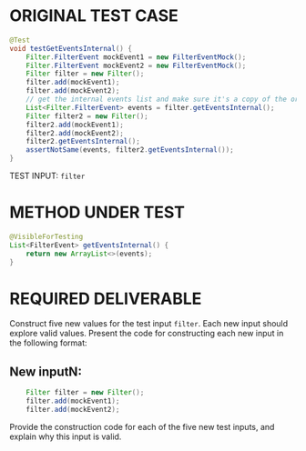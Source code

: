 # ORIGINAL TEST CASE
```java
@Test
void testGetEventsInternal() {
    Filter.FilterEvent mockEvent1 = new FilterEventMock();
    Filter.FilterEvent mockEvent2 = new FilterEventMock();
    Filter filter = new Filter();
    filter.add(mockEvent1);
    filter.add(mockEvent2);
    // get the internal events list and make sure it's a copy of the original list
    List<Filter.FilterEvent> events = filter.getEventsInternal();
    Filter filter2 = new Filter();
    filter2.add(mockEvent1);
    filter2.add(mockEvent2);
    filter2.getEventsInternal();
    assertNotSame(events, filter2.getEventsInternal());
}

```
TEST INPUT: `filter`


# METHOD UNDER TEST
```java
@VisibleForTesting
List<FilterEvent> getEventsInternal() {
    return new ArrayList<>(events);
}

```


# REQUIRED DELIVERABLE
Construct five new values for the test input `filter`. Each new input should explore valid values. Present the code for constructing each new input in the following format:
## New inputN:
```java
    Filter filter = new Filter();
    filter.add(mockEvent1);
    filter.add(mockEvent2);
```

Provide the construction code for each of the five new test inputs, and explain why this input is valid. 